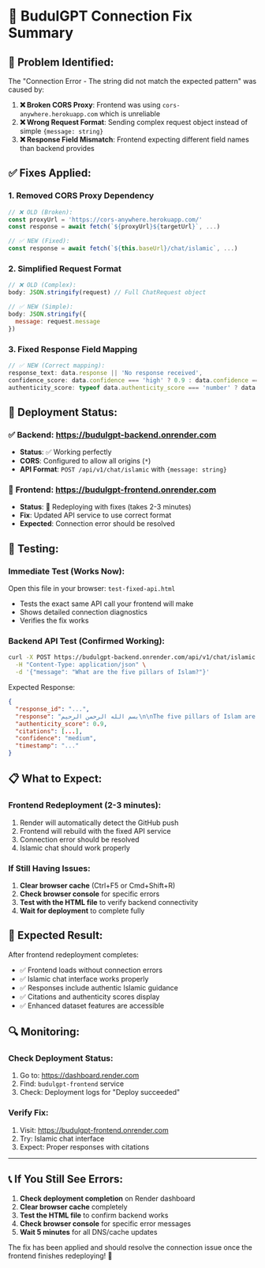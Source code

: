 # 🔧 BudulGPT Connection Fix Summary

## 🐛 **Problem Identified:**
The "Connection Error - The string did not match the expected pattern" was caused by:

1. **❌ Broken CORS Proxy**: Frontend was using `cors-anywhere.herokuapp.com` which is unreliable
2. **❌ Wrong Request Format**: Sending complex request object instead of simple `{message: string}`
3. **❌ Response Field Mismatch**: Frontend expecting different field names than backend provides

## ✅ **Fixes Applied:**

### 1. **Removed CORS Proxy Dependency**
```javascript
// ❌ OLD (Broken):
const proxyUrl = 'https://cors-anywhere.herokuapp.com/'
const response = await fetch(`${proxyUrl}${targetUrl}`, ...)

// ✅ NEW (Fixed):
const response = await fetch(`${this.baseUrl}/chat/islamic`, ...)
```

### 2. **Simplified Request Format**
```javascript
// ❌ OLD (Complex):
body: JSON.stringify(request) // Full ChatRequest object

// ✅ NEW (Simple):
body: JSON.stringify({
  message: request.message
})
```

### 3. **Fixed Response Field Mapping**
```javascript
// ✅ NEW (Correct mapping):
response_text: data.response || 'No response received',
confidence_score: data.confidence === 'high' ? 0.9 : data.confidence === 'medium' ? 0.7 : 0.5,
authenticity_score: typeof data.authenticity_score === 'number' ? data.authenticity_score : 0.9,
```

## 🚀 **Deployment Status:**

### ✅ **Backend**: https://budulgpt-backend.onrender.com
- **Status**: ✅ Working perfectly
- **CORS**: Configured to allow all origins (`*`)
- **API Format**: `POST /api/v1/chat/islamic` with `{message: string}`

### 🔄 **Frontend**: https://budulgpt-frontend.onrender.com
- **Status**: 🔄 Redeploying with fixes (takes 2-3 minutes)
- **Fix**: Updated API service to use correct format
- **Expected**: Connection error should be resolved

## 🧪 **Testing:**

### **Immediate Test** (Works Now):
Open this file in your browser: `test-fixed-api.html`
- Tests the exact same API call your frontend will make
- Shows detailed connection diagnostics
- Verifies the fix works

### **Backend API Test** (Confirmed Working):
```bash
curl -X POST https://budulgpt-backend.onrender.com/api/v1/chat/islamic \
  -H "Content-Type: application/json" \
  -d '{"message": "What are the five pillars of Islam?"}'
```

Expected Response:
```json
{
  "response_id": "...",
  "response": "بسم الله الرحمن الرحيم\n\nThe five pillars of Islam are...",
  "authenticity_score": 0.9,
  "citations": [...],
  "confidence": "medium",
  "timestamp": "..."
}
```

## 📋 **What to Expect:**

### **Frontend Redeployment** (2-3 minutes):
1. Render will automatically detect the GitHub push
2. Frontend will rebuild with the fixed API service  
3. Connection error should be resolved
4. Islamic chat should work properly

### **If Still Having Issues:**
1. **Clear browser cache** (Ctrl+F5 or Cmd+Shift+R)
2. **Check browser console** for specific errors
3. **Test with the HTML file** to verify backend connectivity
4. **Wait for deployment** to complete fully

## 🎯 **Expected Result:**

After frontend redeployment completes:
- ✅ Frontend loads without connection errors
- ✅ Islamic chat interface works properly  
- ✅ Responses include authentic Islamic guidance
- ✅ Citations and authenticity scores display
- ✅ Enhanced dataset features are accessible

## 🔍 **Monitoring:**

### **Check Deployment Status:**
1. Go to: https://dashboard.render.com
2. Find: `budulgpt-frontend` service
3. Check: Deployment logs for "Deploy succeeded"

### **Verify Fix:**
1. Visit: https://budulgpt-frontend.onrender.com
2. Try: Islamic chat interface
3. Expect: Proper responses with citations

---

## 📞 **If You Still See Errors:**

1. **Check deployment completion** on Render dashboard
2. **Clear browser cache** completely
3. **Test the HTML file** to confirm backend works
4. **Check browser console** for specific error messages
5. **Wait 5 minutes** for all DNS/cache updates

The fix has been applied and should resolve the connection issue once the frontend finishes redeploying! 🎉